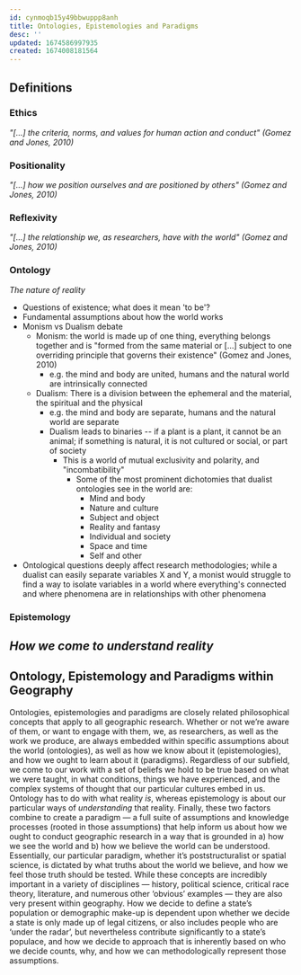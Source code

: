 ```yaml
---
id: cynmoqb15y49bbwuppp8anh
title: Ontologies, Epistemologies and Paradigms
desc: ''
updated: 1674586997935
created: 1674008181564
---
```

## Definitions

### Ethics
*"[...] the criteria, norms, and values for human action and conduct" (Gomez and Jones, 2010)* 

### Positionality
*"[...] how we position ourselves and are positioned by others" (Gomez and Jones, 2010)* 

### Reflexivity
*"[...] the relationship we, as researchers, have with the world" (Gomez and Jones, 2010)* 

### Ontology
*The nature of reality* 
- Questions of existence; what does it mean 'to be'?  
- Fundamental assumptions about how the world works 
- Monism vs Dualism debate 
  - Monism: the world is made up of one thing, everything belongs together and is "formed from the same material or [...] subject to one overriding principle that governs their existence" (Gomez and Jones, 2010) 
    - e.g. the mind and body are united, humans and the natural world are intrinsically connected 
  - Dualism: There is a division between the ephemeral and the material, the spiritual and the physical 
    - e.g. the mind and body are separate, humans and the natural world are separate 
    - Dualism leads to binaries -- if a plant is a plant, it cannot be an animal; if something is natural, it is not cultured or social, or part of society 
      - This is a world of mutual exclusivity and polarity, and "incombatibility" 
        - Some of the most prominent dichotomies that dualist ontologies see in the world are:  
          - Mind and body 
          - Nature and culture 
          - Subject and object 
          - Reality and fantasy
          - Individual and society 
          - Space and time 
          - Self and other 
- Ontological questions deeply affect research methodologies; while a dualist can easily separate variables X and Y, a monist would struggle to find a way to isolate variables in a world where everything's connected and where phenomena are in relationships with other phenomena 

### Epistemology
*How we come to understand reality* 
- 

## Ontology, Epistemology and Paradigms within Geography

Ontologies, epistemologies and paradigms are closely related philosophical concepts that apply to all geographic research. Whether or not we’re aware of them, or want to engage with them, we, as researchers, as well as the work we produce, are always embedded within specific assumptions about the world (ontologies), as well as how we know about it (epistemologies), and how we ought to learn about it (paradigms). Regardless of our subfield, we come to our work with a set of beliefs we hold to be true based on what we were taught, in what conditions, things we have experienced, and the complex systems of thought that our particular cultures embed in us. Ontology has to do with what reality *is*, whereas epistemology is about our particular ways of *understanding* that reality. Finally, these two factors combine to create a paradigm — a full suite of assumptions and knowledge processes (rooted in those assumptions) that help inform us about how we ought to conduct geographic research in a way that is grounded in a) how we see the world and b) how we believe the world can be understood. Essentially, our particular paradigm, whether it’s poststructuralist or spatial science, is dictated by what truths about the world we believe, and how we feel those truth should be tested. While these concepts are incredibly important in a variety of disciplines — history, political science, critical race theory, literature, and numerous other ‘obvious’ examples — they are also very present within geography. How we decide to define a state’s population or demographic make-up is dependent upon whether we decide a state is only made up of legal citizens, or also includes people who are ‘under the radar’, but nevertheless contribute significantly to a state’s populace, and how we decide to approach that is inherently based on who we decide counts, why, and how we can methodologically represent those assumptions.

## 